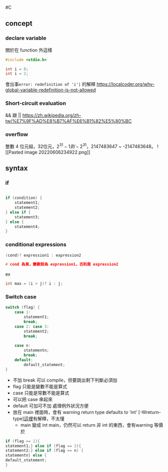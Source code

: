 #C 
## concept
### declare variable
關於在 function 外這樣
```c
#include <stdio.h>

int i = 0;
int i = 2;
```
會出事`error: redefinition of 'i'|`
的解釋
https://localcoder.org/why-global-variable-redefinition-is-not-allowed

### Short-circuit evaluation
&& 跟 ||
https://zh.wikipedia.org/zh-tw/%E7%9F%AD%E8%B7%AF%E6%B1%82%E5%80%BC

### overflow
整數 4 位元組，32位元，$2^{31} -1 到 -2^{31}$，2147483647 ~ -2147483648。
![[Pasted image 20220606234922.png]]

## syntax

### if

```C

if (condition) {
	statement1;
	statement2;
} else if {
	statement3;
} else {
	statement4;
}
```

### conditional expressions

```C
(cond)? expression1 : expression2

# cond 為真，變數設為 expression1，否則是 expression2
```

ex
```C
int max = (i > j)? i : j;
```

### Switch case

```C
switch (flag) {
	case 1:
		statement1;
		break;
	case 2: case 3: 
		statement2;
		break;
		
	case n:
		statementn;
		break;
	default:
		default_statement;
}

```
- 不加 break 可以 compile，但要跳出剩下判斷必須加
- flag 只能是變數不能是算式
- case 只能是常數不能是算式 
- 可以把 case 串起來
- default 可加可不加 處理例外狀況方便
- 放在 main 裡面時，會有 warning return type defaults to ‘int’ [-Wreturn-type][這裡](https://blog.moli.rocks/2016/12/15/why-should-main-return-in-c/)有解釋，不太懂
	- main 變成 int main，仍然可以 return 非 int 的東西，會有warning
等價於
```C
if (flag == 1){
statement1;} else if (flag == 2){
statement2;} else if (flag == n) {
statementn} else {
default_statement;
}
```
